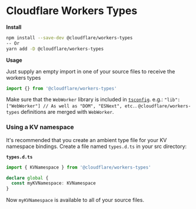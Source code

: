 # Cloudflare Workers Types

**Install**

```bash
npm install --save-dev @cloudflare/workers-types
-- Or
yarn add -D @cloudflare/workers-types
```

**Usage**

Just supply an empty import in one of your source files to receive the workers types

```typescript
import {} from '@cloudflare/workers-types'
```

Make sure that the `WebWorker` library is included in [`tsconfig`](https://www.typescriptlang.org/v2/en/tsconfig#lib). e.g.: `"lib": ["WebWorker"] // As well as "DOM", "ESNext", etc.`. `@cloudflare/workers-types` definitions are merged with `WebWorker`.


### Using a KV namespace

It's recommended that you create an ambient type file for your KV namespace bindings. Create a file named `types.d.ts` in your src directory:

**`types.d.ts`**

```typescript
import { KVNamespace } from '@cloudflare/workers-types'

declare global {
  const myKVNamespace: KVNamespace
}
```

Now `myKVNamespace` is available to all of your source files.

